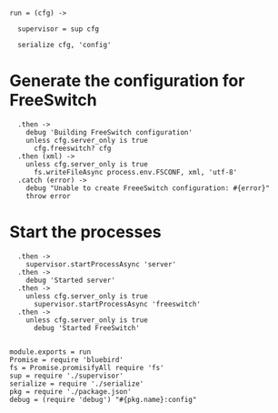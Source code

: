     run = (cfg) ->

      supervisor = sup cfg

      serialize cfg, 'config'

Generate the configuration for FreeSwitch
=========================================

      .then ->
        debug 'Building FreeSwitch configuration'
        unless cfg.server_only is true
          cfg.freeswitch? cfg
      .then (xml) ->
        unless cfg.server_only is true
          fs.writeFileAsync process.env.FSCONF, xml, 'utf-8'
      .catch (error) ->
        debug "Unable to create FreeeSwitch configuration: #{error}"
        throw error

Start the processes
===================

      .then ->
        supervisor.startProcessAsync 'server'
      .then ->
        debug 'Started server'
      .then ->
        unless cfg.server_only is true
          supervisor.startProcessAsync 'freeswitch'
      .then ->
        unless cfg.server_only is true
          debug 'Started FreeSwitch'


    module.exports = run
    Promise = require 'bluebird'
    fs = Promise.promisifyAll require 'fs'
    sup = require './supervisor'
    serialize = require './serialize'
    pkg = require './package.json'
    debug = (require 'debug') "#{pkg.name}:config"
